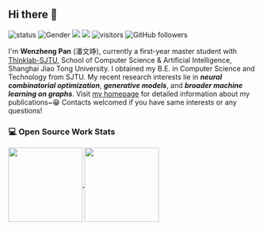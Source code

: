## Hi there 👋
![status](https://img.shields.io/badge/status-up-brightgreen) ![Gender](https://img.shields.io/badge/gender-%F0%9F%A4%B5-lightgrey)
![](https://img.shields.io/badge/Email-pwz1121@sjtu.edu.cn-blue)
![](https://img.shields.io/static/v1?label=wechat&message=Panwz_sjtu&color=7BB32E&logo=wechat)
![visitors](https://visitor-badge.laobi.icu/badge?page_id=wzever.wzever)
![GitHub followers](https://img.shields.io/github/followers/wzever?label=Follow&style=social)

I'm **Wenzheng Pan** (潘文峥), currently a first-year master student with [Thinklab-SJTU](https://thinklab.sjtu.edu.cn), School of Computer Science & Artificial Intelligence, Shanghai Jiao Tong University. I obtained my B.E. in Computer Science and Technology from SJTU. My recent research interests lie in ***neural combinatorial optimization***, ***generative models***, and ***broader machine learning on graphs***. Visit [my homepage](https://wzever.github.io) for detailed information about my publications~😁 Contacts welcomed if you have same interests or any questions!


<!-- He has published papers on ICLR and ICML as the (co-)first author and served as a reviewer for corresponding conferences..
- 🔭 I’m currently working on ...
- 🌱 I’m currently learning ...
- 👯 I’m looking to collaborate on ...
- 🤔 I’m looking for help with ...
- 💬 Ask me about ...
- 📫 How to reach me: ...
- 😄 Pronouns: ...
- ⚡ Fun fact: ... -->

### 💻 Open Source Work Stats
<a href="https://github.com/anuraghazra/github-readme-stats">
  <img align="center" src="https://github-readme-stats.vercel.app/api/top-langs/?username=wzever&hide=javascript,html&theme=highcontrast&layout=compact" height=150/>
</a>
<a href="https://github.com/anuraghazra/convoychat">
  <img align="center" src="https://github-readme-stats.vercel.app/api?username=wzever&show_icons=true&count_private=true&theme=highcontrast&include_all_commits=true&layout=compact" height=150/>
</a>
